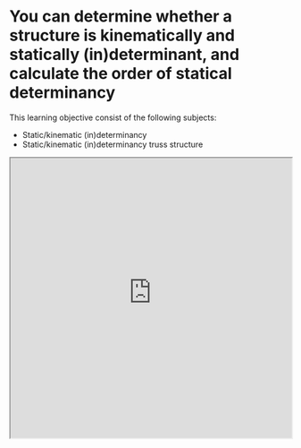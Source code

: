 # You can determine whether a structure is kinematically and statically (in)determinant, and calculate the order of statical determinancy

This learning objective consist of the following subjects:

- Static/kinematic (in)determinancy
- Static/kinematic (in)determinancy truss structure

<iframe allow="fullscreen" style="width: 100%!important; height: 500px;" src="https://prime-applets.ewi.tudelft.nl/graph/CTB1110-17/2023-2023" allowfullscreen></iframe>